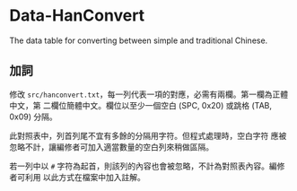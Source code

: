 Data-HanConvert
===============

The data table for converting between simple and traditional Chinese.

## 加詞

修改 `src/hanconvert.txt`，每一列代表一項的對應，必需有兩欄。第一欄為正體中文，第
二欄位簡體中文。欄位以至少一個空白 (SPC, 0x20) 或跳格 (TAB, 0x09) 分隔。

此對照表中，列首列尾不宜有多餘的分隔用字符。但程式處理時，空白字符
應被忽略不計，讓編修者可加入適當數量的空白列來稍做區隔。

若一列中以 `#` 字符為起首，則該列的內容也會被忽略，不計為對照表內容。編修者可利用
以此方式在檔案中加入註解。
